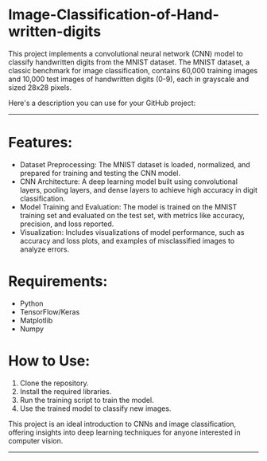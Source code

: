 # Image-Classification-of-Hand-written-digits
This project implements a convolutional neural network (CNN) model to classify handwritten digits from the MNIST dataset. The MNIST dataset, a classic benchmark for image classification, contains 60,000 training images and 10,000 test images of handwritten digits (0-9), each in grayscale and sized 28x28 pixels.

Here's a description you can use for your GitHub project:

---

# Features:
- Dataset Preprocessing: The MNIST dataset is loaded, normalized, and prepared for training and testing the CNN model.
- CNN Architecture: A deep learning model built using convolutional layers, pooling layers, and dense layers to achieve high accuracy in digit classification.
- Model Training and Evaluation: The model is trained on the MNIST training set and evaluated on the test set, with metrics like accuracy, precision, and loss reported.
- Visualization: Includes visualizations of model performance, such as accuracy and loss plots, and examples of misclassified images to analyze errors.

# Requirements:
- Python
- TensorFlow/Keras
- Matplotlib
- Numpy

# How to Use:
1. Clone the repository.
2. Install the required libraries.
3. Run the training script to train the model.
4. Use the trained model to classify new images.

This project is an ideal introduction to CNNs and image classification, offering insights into deep learning techniques for anyone interested in computer vision. 

--- 

